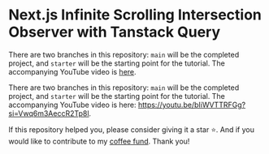 # Next.js Infinite Scrolling Intersection Observer with Tanstack Query

There are two branches in this repository: `main` will be the completed project, and `starter` will be the starting point for the tutorial. The accompanying YouTube video is [here](https://youtu.be/bIiWVTTRFGg?si=Vwq6m3AeccR2Tp8l).

There are two branches in this repository: `main` will be the completed project, and `starter` will be the starting point for the tutorial. The accompanying YouTube video is here: https://youtu.be/bIiWVTTRFGg?si=Vwq6m3AeccR2Tp8l.

If this repository helped you, please consider giving it a star ⭐️. And if you would like to contribute to my [coffee fund](https://www.paypal.com/donate/?business=XNPNP5FWN4B2A&no_recurring=0&item_name=I+provide+free+computer+science+training+to+everyone&currency_code=USD).  Thank you!

